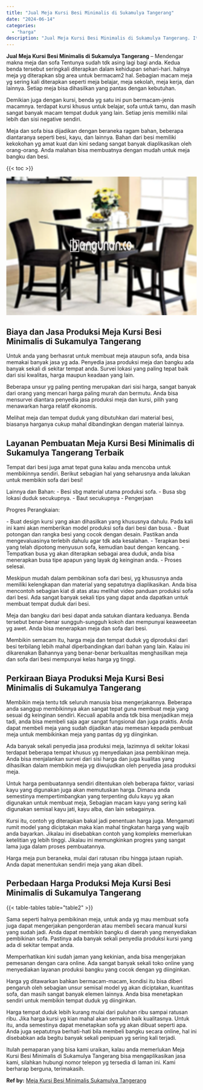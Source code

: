 ```yaml
---
title: "Jual Meja Kursi Besi Minimalis di Sukamulya Tangerang"
date: "2024-06-14"
categories: 
  - "harga"
description: "Jual Meja Kursi Besi Minimalis di Sukamulya Tangerang. Itulah pemaparan yang bisa kami uraikan, kalau anda memerlukan Meja Kursi Besi Minimalis di Sukamulya..."
---
```


**Jual Meja Kursi Besi Minimalis di Sukamulya Tangerang** – Mendengar makna meja dan sofa Tentunya sudah tdk asing lagi bagi anda. Kedua benda tersebut seringkali diterapkan dalam kehidupan sehari-hari. halnya meja yg diterapkan sbg area untuk bermacam2 hal. Sebagian macam meja yg sering kali diterapkan seperti meja belajar, meja sekolah, meja kerja, dan lainnya. Setiap meja bisa dihasilkan yang pantas dengan kebutuhan.

Demikian juga dengan kursi, benda yg satu ini pun bermacam-jenis macamnya. terdapat kursi khusus untuk belajar, sofa untuk tamu, dan masih sangat banyak macam tempat duduk yang lain. Setiap jenis memiliki nilai lebih dan sisi negative sendiri.

Meja dan sofa bisa dijadikan dengan beraneka ragam bahan, beberapa diantaranya seperti besi, kayu, dan lainnya. Bahan dari besi memiliki kekokohan yg amat kuat dan kini sedang sangat banyak diaplikasikan oleh orang-orang. Anda malahan bisa membuatnya dengan mudah untuk meja bangku dan besi.

{{< toc >}}

![Jual Meja Kursi Besi Minimalis di Sukamulya Tangerang](/images/jual-meja-besi-murah03.png)

## Biaya dan Jasa Produksi Meja Kursi Besi Minimalis di Sukamulya Tangerang

Untuk anda yang berhasrat untuk membuat meja ataupun sofa, anda bisa memakai banyak jasa yg ada. Penyedia jasa produksi meja dan bangku ada banyak sekali di sekitar tempat anda. Survei lokasi yang paling tepat baik dari sisi kwalitas, harga maupun keadaan yang lain.

Beberapa unsur yg paling penting merupakan dari sisi harga, sangat banyak dari orang yang mencari harga paling murah dan bermutu. Anda bisa mensurvei diantara penyedia jasa produksi meja dan kursi, pilih yang menawarkan harga relatif ekonomis.

Melihat meja dan tempat duduk yang dibutuhkan dari material besi, biasanya harganya cukup mahal dibandingkan dengan material lainnya.

## Layanan Pembuatan Meja Kursi Besi Minimalis di Sukamulya Tangerang Terbaik

Tempat dari besi juga amat tepat guna kalau anda mencoba untuk membikinnya sendiri. Berikut sebagian hal yang seharusnya anda lakukan untuk membikin sofa dari besi!

Lainnya dan Bahan: - Besi sbg material utama produksi sofa. - Busa sbg lokasi duduk secukupnya. - Baut secukupnya - Pengerjaan

Progres Perangkaian:

\- Buat design kursi yang akan dihasilkan yang khususnya dahulu. Pada kali ini kami akan memberikan model produksi sofa dari besi dan busa. - Buat potongan dan rangka besi yang cocok dengan desain. Pastikan anda mengevaluasinya terlebih dahulu agar tdk ada kesalahan. - Terapkan besi yang telah dipotong menyusun sofa, kemudian baut dengan kencang. - Tempatkan busa yg akan diterapkan sebagai area duduk, anda bisa menerapkan busa tipe apapun yang layak dg keinginan anda. - Proses selesai.

Meskipun mudah dalam pembikinan sofa dari besi, yg khususnya anda memiliki kelengkapan dan material yang sepatutnya diaplikasikan. Anda bisa mencontoh sebagian kiat di atas atau melihat video panduan produksi sofa dari besi. Ada sangat banyak sekali tips yang dapat anda dapatkan untuk membuat tempat duduk dari besi.

Meja dan bangku dari besi dapat anda satukan diantara keduanya. Benda tersebut benar-benar sungguh-sungguh kokoh dan mempunyai keaweeetan yg awet. Anda bisa menerapkan meja dan sofa dari besi.

Membikin semacam itu, harga meja dan tempat duduk yg diproduksi dari besi terbilang lebih mahal diperbandingkan dari bahan yang lain. Kalau ini dikarenakan Bahannya yang benar-benar berkualitas menghasilkan meja dan sofa dari besi mempunyai kelas harga yg tinggi.

## Perkiraan Biaya Produksi Meja Kursi Besi Minimalis di Sukamulya Tangerang

Membikin meja tentu tdk seluruh manusia bisa mengerjakannya. Beberapa anda sanggup membikinnya akan sangat tepat guna membuat meja yang sesuai dg keinginan sendiri. Kecuali apabila anda tdk bisa menjadikan meja tadi, anda bisa membeli saja agar sangat fungsional dan juga praktis. Anda dapat membeli meja yang sudah dijadikan atau memesan kepada pembuat meja untuk membikinkan meja yang pantas dg yg diinginkan.

Ada banyak sekali penyedia jasa produksi meja, lazimnya di sekitar lokasi terdapat beberapa tempat khusus yg menyediakan jasa pembikinan meja. Anda bisa menjalankan survei dari sisi harga dan juga kualitas yang dihasilkan dalam membikin meja yg diwujudkan oleh penyedia jasa produksi meja.

Untuk harga pembuatannya sendiri ditentukan oleh beberapa faktor, variasi kayu yang digunakan juga akan memutuskan harga. Dimana anda semestinya mempertimbangkan yang terpenting dulu kayu yg akan digunakan untuk membuat meja, Sebagian macam kayu yang sering kali digunakan semisal kayu jati, kayu alba, dan lain sebagainya.

Kursi itu, contoh yg diterapkan bakal jadi penentuan harga juga. Mengamati rumit model yang diciptakan maka kian mahal tingkatan harga yang wajib anda bayarkan. Jikalau ini disebabkan contoh yang kompleks memerlukan ketelitian yg lebih tinggi. Jikalau ini memungkinkan progres yang sangat lama juga dalam proses pembuatannya.

Harga meja pun beraneka, mulai dari ratusan ribu hingga jutaan rupiah. Anda dapat menentukan sendiri meja yang akan dibeli.

## Perbedaan Harga Produksi Meja Kursi Besi Minimalis di Sukamulya Tangerang

{{< table-tables table="table2" >}}

Sama seperti halnya pembikinan meja, untuk anda yg mau membuat sofa juga dapat mengerjakan pengorderan atau membeli secara manual kursi yang sudah jadi. Anda dapat membikin bangku di daerah yang menyediakan pembikinan sofa. Pastinya ada banyak sekali penyedia produksi kursi yang ada di sekitar tempat anda.

Memperhatikan kini sudah jaman yang kekinian, anda bisa mengerjakan pemesanan dengan cara online. Ada sangat banyak sekali toko online yang menyediakan layanan produksi bangku yang cocok dengan yg diinginkan.

Harga yg ditawarkan bahkan bermacam-macam, kondisi itu bisa diberi pengaruh oleh sebagian unsur semisal model yg akan diciptakan, kuantitas sofa, dan masih sangat banyak elemen lainnya. Anda bisa menetapkan sendiri untuk membikin tempat duduk yg diinginkan.

Harga tempat duduk lebih kurang mulai dari puluhan ribu sampai ratusan ribu. Jika harga kursi yg kian mahal akan semakin baik kualitasnya. Untuk itu, anda semestinya dapat menetapkan sofa yg akan dibuat seperti apa. Anda juga sepatutnya berhati-hati bila membeli bangku secara online, hal ini disebabkan ada begitu banyak sekali penipuan yg sering kali terjadi.

Itulah pemaparan yang bisa kami uraikan, kalau anda memerlukan Meja Kursi Besi Minimalis di Sukamulya Tangerang bisa mengaplikasikan jasa kami, silahkan hubungi nomor telepon yg tersedia di laman ini. Kami berharap berguna, terimakasih.

**Ref by:** [Meja Kursi Besi Minimalis Sukamulya Tangerang](https://id.wikipedia.org/wiki/Meja)
